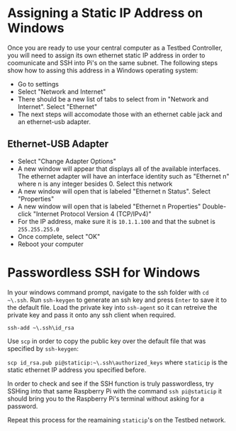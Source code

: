 # Assigning a Static IP Address on Windows
Once you are ready to use your central computer as a Testbed Controller, you will need to assign its own ethernet static IP address in order to coomunicate and SSH into Pi's on the same subnet. The following steps show how to assing this address in a Windows operating system:
*  Go to settings 
*  Select "Network and Internet"
*  There should be a new list of tabs to select from in "Network and Internet". Select "Ethernet" 
*  The next steps will accomodate those with an ethernet cable jack and an ethernet-usb adapter. 
## Ethernet-USB Adapter
* Select "Change Adapter Options"
* A new window will appear that displays all of the available interfaces. The ethernet adapter will have an interface identity such as "Ethernet n" where n is any integer besides 0. Select this network
* A new window will open that is labeled "Ethernet n Status". Select "Properties"
* A new window will open that is labeled "Ethernet n Properties" Double-click "Internet Protocol Version 4 (TCP/IPv4)"
* For the IP address, make sure it is `10.1.1.100` and that the subnet is `255.255.255.0`
* Once complete, select "OK"
* Reboot your computer 

# Passwordless SSH for Windows 
In your windows command prompt, navigate to the ssh folder with `cd ~\.ssh`. Run `ssh-keygen` to generate an ssh key and press `Enter` to save it to the default file. Load the private key into `ssh-agent` so it can retreive the private key and pass it onto any ssh client when required.

`ssh-add ~\.ssh\id_rsa`

Use `scp` in order to copy the public key over the default file that was specified by `ssh-keygen`:

`scp id_rsa.pub pi@staticip:~\.ssh\authorized_keys` where `staticip` is the static ethernet IP address you specified before. 

In order to check and see if the SSH function is truly passwordless, try SSHing into that same Raspberry Pi with the command `ssh pi@staticip` it should bring you to the Raspberry Pi's terminal without asking for a password.

Repeat this process for the reamaining `staticip`'s on the Testbed network. 
